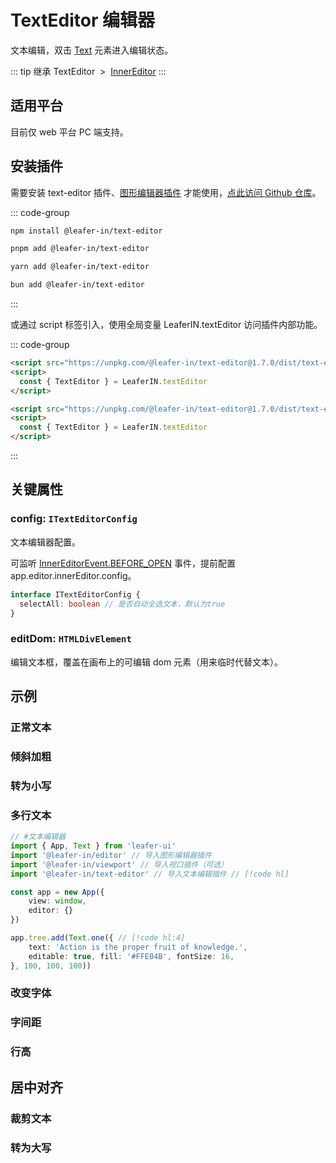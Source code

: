 <script setup>
import Case from '/component/Case.vue'
</script>

# TextEditor 编辑器

文本编辑，双击 [Text](/reference/display/Text.md) 元素进入编辑状态。

<case name="TextEditor"  count=6 height=160></case>

::: tip 继承
TextEditor &nbsp;>&nbsp; [InnerEditor](/plugin/in/editor/InnerEditor.md)
:::

<!-- # 文本编辑

双击文本进入编辑状态，需要先安装 [图形编辑器](/plugin/in/editor/index.md) 插件。 -->

<!-- ## beta 版 公测插件 (本周会随新版本完全开放)

目前该插件仅供公测用户体验使用、参与测试。

稳定后会开放给大众使用，可通过 [发电](/sponsor/charge.md) 获得 公测资格。 -->

## 适用平台

目前仅 web 平台 PC 端支持。

## 安装插件

需要安装 text-editor 插件、[图形编辑器插件](/plugin/in/editor/index.md) 才能使用，[点此访问 Github 仓库](https://github.com/leaferjs/leafer-in/tree/main/packages/text-editor)。

::: code-group

```sh [npm]
npm install @leafer-in/text-editor
```

```sh [pnpm]
pnpm add @leafer-in/text-editor
```

```sh [yarn]
yarn add @leafer-in/text-editor
```

```sh [bun]
bun add @leafer-in/text-editor
```

:::

或通过 script 标签引入，使用全局变量 LeaferIN.textEditor 访问插件内部功能。

::: code-group

```html [text-editor.min]
<script src="https://unpkg.com/@leafer-in/text-editor@1.7.0/dist/text-editor.min.js"></script>
<script>
  const { TextEditor } = LeaferIN.textEditor
</script>
```

```html [text-editor]
<script src="https://unpkg.com/@leafer-in/text-editor@1.7.0/dist/text-editor.js"></script>
<script>
  const { TextEditor } = LeaferIN.textEditor
</script>
```

<!-- https://unpkg.com 无法访问时，可替换为 https://cdn.jsdelivr.net/npm -->

:::

## 关键属性

### config: `ITextEditorConfig`

文本编辑器配置。

可监听 [InnerEditorEvent.BEFORE_OPEN](/plugin/in/editor/event/InnerEditorEvent.md) 事件，提前配置 app.editor.innerEditor.config。

```ts
interface ITextEditorConfig {
  selectAll: boolean // 是否自动全选文本，默认为true
}
```

### editDom: `HTMLDivElement`

编辑文本框，覆盖在画布上的可编辑 dom 元素（用来临时代替文本）。

<!-- ## 继承

### [InnerEditor](/plugin/in/editor/InnerEditor.md) -->

## 示例

### 正常文本

<case name="TextEditor"  count=1 height=160></case>

### 倾斜加粗

<case name="TextEditor" index=1 count=1 height=160></case>

### 转为小写

<case name="TextEditor" index=2 count=1 height=160></case>

### 多行文本

<case name="TextEditor" index=3 count=1 height=160></case>

```ts
// #文本编辑器
import { App, Text } from 'leafer-ui'
import '@leafer-in/editor' // 导入图形编辑器插件  
import '@leafer-in/viewport' // 导入视口插件（可选）
import '@leafer-in/text-editor' // 导入文本编辑插件 // [!code hl] 

const app = new App({
    view: window,
    editor: {}
})

app.tree.add(Text.one({ // [!code hl:4] 
    text: 'Action is the proper fruit of knowledge.',
    editable: true, fill: '#FFE04B', fontSize: 16,
}, 100, 100, 100))  
```

### 改变字体

<case name="TextEditor" index=4 count=1 height=160></case>

### 字间距

<case name="TextEditor" index=5 count=1 height=160></case>

### 行高

<case name="TextEditor" index=6 count=1 height=160></case>

## 居中对齐

<case name="TextEditor" index=7 count=1 height=160></case>

### 裁剪文本

<case name="TextEditor" index=8 count=1 height=160></case>

### 转为大写

<case name="TextEditor" index=9 count=1 height=160></case>
